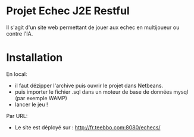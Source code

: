 # Projet Echec J2E Restful
Il s'agit d'un site web permettant de jouer aux echec en multijoueur ou contre l'IA.

# Installation
En local:
- il faut dézipper l'archive puis ouvrir le projet dans Netbeans.
- puis importer le fichier .sql dans un moteur de base de données mysql (par exemple WAMP)
- lancer le jeu !

Par URL:
- Le site est déployé sur : http://fr.teebbo.com:8080/echecs/
